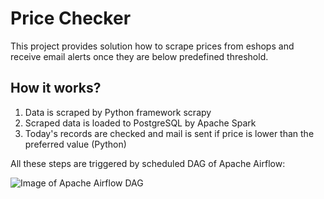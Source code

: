 # Price Checker

This project provides solution how to scrape prices from eshops and receive email alerts once they are below predefined threshold.

## How it works?

1. Data is scraped by Python framework scrapy
2. Scraped data is loaded to PostgreSQL by Apache Spark
3. Today's records are checked and mail is sent if price is lower than the preferred value (Python)

All these steps are triggered by scheduled DAG of Apache Airflow:

![Image of Apache Airflow DAG](https://github.com/pausim/Images/airflow_dag.png)


